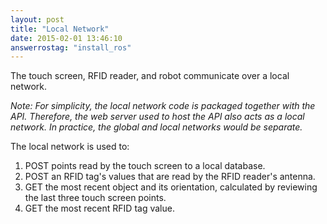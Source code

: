 ```yaml
---
layout: post
title: "Local Network"
date: 2015-02-01 13:46:10
answerrostag: "install_ros"
---
```


The touch screen, RFID reader, and robot communicate over a local network.

*Note: For simplicity, the local network code is packaged together with the API.  Therefore, the web server used to host the API also acts as a local network. In practice, the global and local networks would be separate.*

The local network is used to:

1. POST points read by the touch screen to a local database.
2. POST an RFID tag's values that are read by the RFID reader's antenna.
3. GET the most recent object and its orientation, calculated by reviewing the last three touch screen points.
4. GET the most recent RFID tag value.
